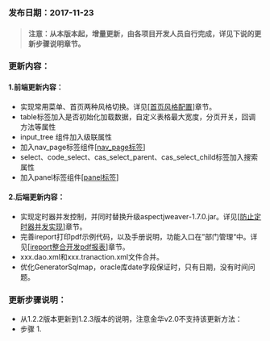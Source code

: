 ### 发布日期：2017-11-23

> #### 注意：从本版本起，增量更新，由各项目开发人员自行完成，详见下说的更新步骤说明章节。

### 更新内容：

#### 1.前端更新内容：

* 实现常用菜单、首页两种风格切换。详见\[[首页风格配置](/kuang-jia-she-zhi/chang-yong-cai-535528-gong-80fd29-pei-zhi.md)\]章节。
* table标签加入是否初始化加载数据，自定义表格最大宽度，分页开关，回调方法等属性
* input_tree 组件加入级联属性
* 加入nav_page标签组件[[nav_page标签](ji-ben-biao-dan-kong-jian/navpage-biao-qian.md)\]
* select、code_select、cas\_select\_parent、cas\_select\_child标签加入搜索属性
* 加入panel标签组件[[panel标签](ji-ben-biao-dan-kong-jian/panelbiao-qian.md)\]

#### 2.后端更新内容：

* 实现定时器并发控制，并同时替换升级aspectjweaver-1.7.0.jar。详见\[[防止定时器并发实现](/kuang-jia-she-zhi/fang-zhi-ding-shi-qi-bing-fa-shi-xian-3010-1-2-3.md)\]章节。
* 完善ireport打印pdf示例代码，以及手册说明，功能入口在”部门管理“中。详见\[[ireport整合开发pdf报表](/kuang-jia-she-zhi/bao-biao-he-da-yin/ireportzheng-he-kai-fa-pdf-bao-biao.md)\]章节。
* xxx.dao.xml和xxx.tranaction.xml文件合并。
* 优化GeneratorSqlmap，oracle库date字段保证时，只有日期，没有时间问题。



### 更新步骤说明：
* 从1.2.2版本更新到1.2.3版本的说明，注意金华v2.0不支持该更新方法：
* 步骤 1.



